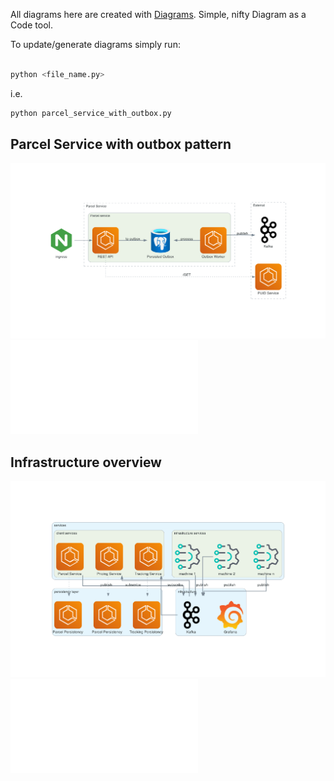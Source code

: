 All diagrams here are created with [Diagrams](https://diagrams.mingrammer.com/). Simple, nifty Diagram as a Code tool. 

To update/generate diagrams simply run:

```bash

python <file_name.py> 
```

i.e.
```bash
python parcel_service_with_outbox.py
```


## Parcel Service with outbox pattern
![diagram of a parcel service with outbox pattern](parcel_service_with_outbox.png)
![source](parcel_service_with_outbox.py)

## Infrastructure overview
![infrastructure overview](infrastructure_overview.png)
![source](infrastructure_overview.py)